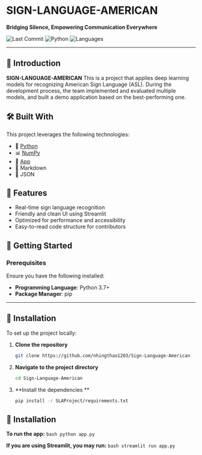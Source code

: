 # SIGN-LANGUAGE-AMERICAN

**Bridging Silence, Empowering Communication Everywhere**

![Last Commit](https://img.shields.io/badge/last%20commit-today-brightgreen)
![Python](https://img.shields.io/badge/python-86.8%25-blue)
![Languages](https://img.shields.io/badge/languages-2-informational)

---

## 🌟 Introduction

**SIGN-LANGUAGE-AMERICAN** This is a project that applies deep learning models for recognizing American Sign Language (ASL). During the development process, the team implemented and evaluated multiple models, and built a demo application based on the best-performing one.

## 🛠 Built With

This project leverages the following technologies:

- 🐍 [Python](https://www.python.org/)
- 📊 [NumPy](https://numpy.org/)
- 🎨 [App](https://streamlit.io/)
- 📝 Markdown
- 🔄 JSON

## 🚀 Features

- Real-time sign language recognition
- Friendly and clean UI using Streamlit
- Optimized for performance and accessibility
- Easy-to-read code structure for contributors

## 🚀 Getting Started

### Prerequisites

Ensure you have the following installed:

- **Programming Language**: Python 3.7+
- **Package Manager**: pip

---

## 🔧 Installation

To set up the project locally:

1. **Clone the repository**

   ```bash
   git clone https://github.com/nhingthao1203/Sign-Language-American
2. **Navigate to the project directory**
     ```bash
    cd Sign-Language-American
3. **Install the dependencies **
    ```bash
    pip install -r SLAProject/requirements.txt

## 🔧 Installation

**To run the app:**
    ```bash
    python app.py
    ```

**If you are using Streamlit, you may run:**
    ```bash
    streamlit run app.py
    ```
